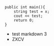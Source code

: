 
```
public int main(){
	string test = x;
	cout << test;
	return 0;
}
```

-  test markdown 3
-  ZXCV